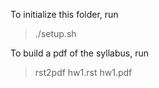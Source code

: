 To initialize this folder, run
> ./setup.sh

To build a pdf of the syllabus, run
> rst2pdf hw1.rst hw1.pdf
